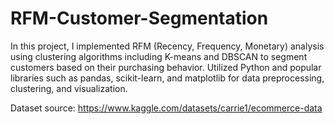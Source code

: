 # RFM-Customer-Segmentation
In this project, I implemented RFM (Recency, Frequency, Monetary) analysis using clustering algorithms including K-means and DBSCAN to segment customers based on their purchasing behavior. Utilized Python and popular libraries such as pandas, scikit-learn, and matplotlib for data preprocessing, clustering, and visualization.

Dataset source: https://www.kaggle.com/datasets/carrie1/ecommerce-data
